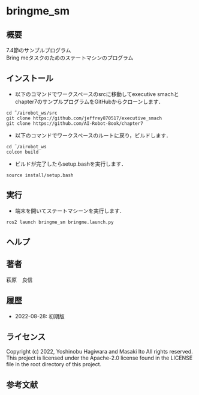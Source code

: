 # bringme_sm
## 概要
7.4節のサンプルプログラム  
Bring meタスクのためのステートマシンのプログラム

## インストール
  - 以下のコマンドでワークスペースのsrcに移動してexecutive smachとchapter7のサンプルプログラムをGitHubからクローンします．
  ```
  cd ˜/airobot_ws/src
  git clone https://github.com/jeffrey870517/executive_smach
  git clone https://github.com/AI-Robot-Book/chapter7
  ```
  - 以下のコマンドでワークスペースのルートに戻り，ビルドします．
  ```
  cd ˜/airobot_ws
  colcon build
  ```
  - ビルドが完了したらsetup.bashを実行します．
  ```
  source install/setup.bash
  ```

## 実行
  - 端末を開いてステートマシーンを実行します．
  ```
  ros2 launch bringme_sm bringme.launch.py
  ```

## ヘルプ

## 著者
萩原　良信

## 履歴
- 2022-08-28: 初期版

## ライセンス
Copyright (c) 2022, Yoshinobu Hagiwara and Masaki Ito
All rights reserved.
This project is licensed under the Apache-2.0 license found in the LICENSE file in the root directory of this project.

## 参考文献
